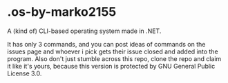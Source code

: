 # .os-by-marko2155
A (kind of) CLI-based operating system made in .NET.

It has only 3 commands, and you can post ideas of commands on the issues page and whoever i pick gets their issue closed and added into the program. 
Also don't just stumble across this repo, clone the repo and claim it like it's yours, because this version is protected by GNU General Public License 3.0.
